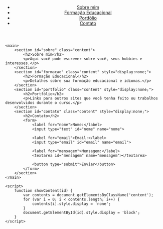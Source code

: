 <!DOCTYPE html>
<html lang="pt-BR">
<head>
    <meta charset="UTF-8">
    <meta http-equiv="X-UA-Compatible" content="IE=edge">
    <meta name="viewport" content="width=device-width, initial-scale=1.0">
    <title>Meu Site Pessoal</title>
    <link rel="stylesheet" href="styles.css"> <!-- Link para o arquivo CSS -->
</head>
<body>
    <header>
        <nav>
            <ul>
                <li><a href="#sobre" onclick="showContent('sobre')">Sobre mim</a></li>
                <li><a href="#formacao" onclick="showContent('formacao')">Formação Educacional</a></li>
                <li><a href="#portfolio" onclick="showContent('portfolio')">Portfólio</a></li>
                <li><a href="#contato" onclick="showContent('contato')">Contato</a></li>
            </ul>
        </nav>
    </header>
    
    <main>
        <section id="sobre" class="content">
            <h2>Sobre mim</h2>
            <p>Aqui você pode escrever sobre você, seus hobbies e interesses.</p>
        </section>
        <section id="formacao" class="content" style="display:none;">
            <h2>Formação Educacional</h2>
            <p>Detalhes sobre sua formação educacional e idiomas.</p>
        </section>
        <section id="portfolio" class="content" style="display:none;">
            <h2>Portfólio</h2>
            <p>Links para outros sites que você tenha feito ou trabalhos desenvolvidos durante o curso.</p>
        </section>
        <section id="contato" class="content" style="display:none;">
            <h2>Contato</h2>
            <form>
                <label for="nome">Nome:</label>
                <input type="text" id="nome" name="nome">
                
                <label for="email">Email:</label>
                <input type="email" id="email" name="email">
                
                <label for="mensagem">Mensagem:</label>
                <textarea id="mensagem" name="mensagem"></textarea>
                
                <button type="submit">Enviar</button>
            </form>
        </section>
    </main>

    <script>
        function showContent(id) {
            var contents = document.getElementsByClassName('content');
            for (var i = 0; i < contents.length; i++) {
                contents[i].style.display = 'none';
            }
            document.getElementById(id).style.display = 'block';
        }
    </script>
</body>
</html>
